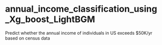 # annual_income_classification_using_Xg_boost_LightBGM
Predict whether the annual income of individuals in US exceeds $50K/yr based on census data
